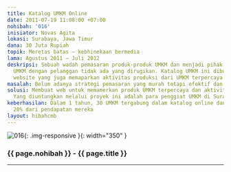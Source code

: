 ```yaml
---
title: Katalog UMKM Online
date: 2011-07-19 11:08:00 +07:00
nohibah: '016'
inisiator: Novas Agita
lokasi: Surabaya, Jawa Timur
dana: 30 Juta Rupiah
topik: Meretas batas – kebhinekaan bermedia
lama: Agustus 2011 – Juli 2012
deskripsi: Sebuah wadah pemasaran produk-produk UMKM dan menjadi pihak ketiga sehingga
  UMKM dengan pelanggan tidak ada yang dirugikan. Katalog UMKM ini dibuat dalam bentuk
  website yang juga memaparkan aktivitas produksi dari UMKM terpercaya
masalah: Belum adanya strategi pemasaran yang murah tetapi efektif dan efisien
solusi: Membuat web untuk memamerkan produk UMKM terpercaya dan aktivitas produksinya.
  Yang diuntungkan melalui proyek ini adalah para penggiat UMKM di Surabaya dan sekitarnya
keberhasilan: Dalam 1 tahun, 30 UMKM tergabung dalam katalog online dan adanya kenaikan
  20% dari pendapatan mereka
layout: hibahcmb
---
```


![016](/static/img/hibahcmb/016.png){: .img-responsive }{: width="350" }

### {{ page.nohibah }} - {{ page.title }}

---
